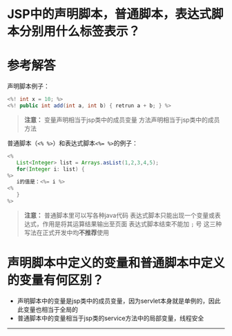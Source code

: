 # JSP中的声明脚本，普通脚本，表达式脚本分别用什么标签表示？

# 参考解答

声明脚本例子：

```java
<%! int x = 10; %>
<%! public int add(int a, int b) { retrun a + b; } %>
```
> **注意：**
变量声明相当于jsp类中的成员变量
方法声明相当于jsp类中的成员方法

普通脚本（`<% %>`）和表达式脚本`<%= %>`的例子：

```java
<%
   List<Integer> list = Arrays.asList(1,2,3,4,5);
   for(Integer i: list) {
%>
   i的值是：<%= i %>
<%   
   }
%>
```
> **注意：**
普通脚本里可以写各种java代码
表达式脚本只能出现一个变量或表达式，作用是将其运算结果输出至页面
表达式脚本结束不能加 `;` 号
这三种写法在正式开发中均**不推荐**使用



# 声明脚本中定义的变量和普通脚本中定义的变量有何区别？

* 声明脚本中的变量是jsp类中的成员变量，因为servlet本身就是单例的，因此此变量也相当于全局的
* 普通脚本中的变量相当于jsp类的service方法中的局部变量，线程安全

---
